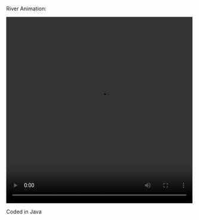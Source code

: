

River Animation:


<video width="500" height="500" controls>
  <source src="river2.mp4" type="video/mp4">
</video>


<script src="processing.min.js"></script>
<canvas data-processing-sources="riverRandom2.pde"></canvas>

Coded in Java
